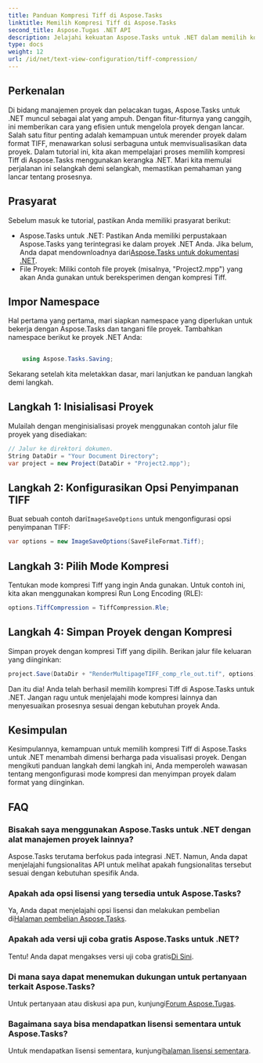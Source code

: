 ```yaml
---
title: Panduan Kompresi Tiff di Aspose.Tasks
linktitle: Memilih Kompresi Tiff di Aspose.Tasks
second_title: Aspose.Tugas .NET API
description: Jelajahi kekuatan Aspose.Tasks untuk .NET dalam memilih kompresi Tiff. Ikuti panduan langkah demi langkah kami untuk visualisasi proyek yang efisien.
type: docs
weight: 12
url: /id/net/text-view-configuration/tiff-compression/
---
```

## Perkenalan
Di bidang manajemen proyek dan pelacakan tugas, Aspose.Tasks untuk .NET muncul sebagai alat yang ampuh. Dengan fitur-fiturnya yang canggih, ini memberikan cara yang efisien untuk mengelola proyek dengan lancar. Salah satu fitur penting adalah kemampuan untuk merender proyek dalam format TIFF, menawarkan solusi serbaguna untuk memvisualisasikan data proyek. Dalam tutorial ini, kita akan mempelajari proses memilih kompresi Tiff di Aspose.Tasks menggunakan kerangka .NET. Mari kita memulai perjalanan ini selangkah demi selangkah, memastikan pemahaman yang lancar tentang prosesnya.
## Prasyarat
Sebelum masuk ke tutorial, pastikan Anda memiliki prasyarat berikut:
-  Aspose.Tasks untuk .NET: Pastikan Anda memiliki perpustakaan Aspose.Tasks yang terintegrasi ke dalam proyek .NET Anda. Jika belum, Anda dapat mendownloadnya dari[Aspose.Tasks untuk dokumentasi .NET](https://reference.aspose.com/tasks/net/).
- File Proyek: Miliki contoh file proyek (misalnya, "Project2.mpp") yang akan Anda gunakan untuk bereksperimen dengan kompresi Tiff.
## Impor Namespace
Hal pertama yang pertama, mari siapkan namespace yang diperlukan untuk bekerja dengan Aspose.Tasks dan tangani file proyek. Tambahkan namespace berikut ke proyek .NET Anda:
```csharp
    
    using Aspose.Tasks.Saving;
```
Sekarang setelah kita meletakkan dasar, mari lanjutkan ke panduan langkah demi langkah.
## Langkah 1: Inisialisasi Proyek
Mulailah dengan menginisialisasi proyek menggunakan contoh jalur file proyek yang disediakan:
```csharp
// Jalur ke direktori dokumen.
String DataDir = "Your Document Directory";
var project = new Project(DataDir + "Project2.mpp");
```
## Langkah 2: Konfigurasikan Opsi Penyimpanan TIFF
 Buat sebuah contoh dari`ImageSaveOptions` untuk mengonfigurasi opsi penyimpanan TIFF:
```csharp
var options = new ImageSaveOptions(SaveFileFormat.Tiff);
```
## Langkah 3: Pilih Mode Kompresi
Tentukan mode kompresi Tiff yang ingin Anda gunakan. Untuk contoh ini, kita akan menggunakan kompresi Run Long Encoding (RLE):
```csharp
options.TiffCompression = TiffCompression.Rle;
```
## Langkah 4: Simpan Proyek dengan Kompresi
Simpan proyek dengan kompresi Tiff yang dipilih. Berikan jalur file keluaran yang diinginkan:
```csharp
project.Save(DataDir + "RenderMultipageTIFF_comp_rle_out.tif", options);
```
Dan itu dia! Anda telah berhasil memilih kompresi Tiff di Aspose.Tasks untuk .NET. Jangan ragu untuk menjelajahi mode kompresi lainnya dan menyesuaikan prosesnya sesuai dengan kebutuhan proyek Anda.
## Kesimpulan
Kesimpulannya, kemampuan untuk memilih kompresi Tiff di Aspose.Tasks untuk .NET menambah dimensi berharga pada visualisasi proyek. Dengan mengikuti panduan langkah demi langkah ini, Anda memperoleh wawasan tentang mengonfigurasi mode kompresi dan menyimpan proyek dalam format yang diinginkan.
## FAQ
### Bisakah saya menggunakan Aspose.Tasks untuk .NET dengan alat manajemen proyek lainnya?
Aspose.Tasks terutama berfokus pada integrasi .NET. Namun, Anda dapat menjelajahi fungsionalitas API untuk melihat apakah fungsionalitas tersebut sesuai dengan kebutuhan spesifik Anda.
### Apakah ada opsi lisensi yang tersedia untuk Aspose.Tasks?
 Ya, Anda dapat menjelajahi opsi lisensi dan melakukan pembelian di[Halaman pembelian Aspose.Tasks](https://purchase.aspose.com/buy).
### Apakah ada versi uji coba gratis Aspose.Tasks untuk .NET?
 Tentu! Anda dapat mengakses versi uji coba gratis[Di Sini](https://releases.aspose.com/).
### Di mana saya dapat menemukan dukungan untuk pertanyaan terkait Aspose.Tasks?
 Untuk pertanyaan atau diskusi apa pun, kunjungi[Forum Aspose.Tugas](https://forum.aspose.com/c/tasks/15).
### Bagaimana saya bisa mendapatkan lisensi sementara untuk Aspose.Tasks?
 Untuk mendapatkan lisensi sementara, kunjungi[halaman lisensi sementara](https://purchase.aspose.com/temporary-license/).